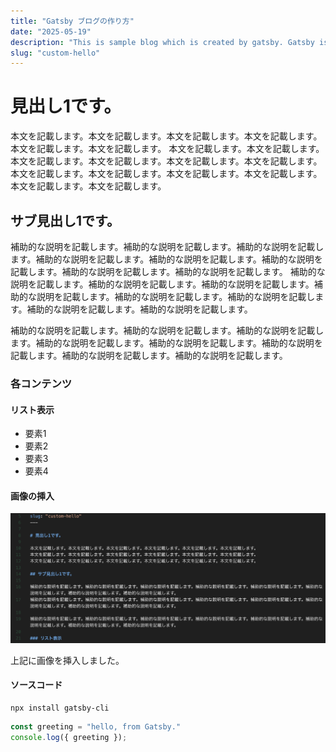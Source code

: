 ```yaml
---
title: "Gatsby ブログの作り方"
date: "2025-05-19"
description: "This is sample blog which is created by gatsby. Gatsby is a Library based on React and GraphQL and so on..."
slug: "custom-hello"
---
```


# 見出し1です。

本文を記載します。本文を記載します。本文を記載します。本文を記載します。本文を記載します。本文を記載します。
本文を記載します。本文を記載します。本文を記載します。本文を記載します。本文を記載します。本文を記載します。
本文を記載します。本文を記載します。本文を記載します。本文を記載します。本文を記載します。本文を記載します。

## サブ見出し1です。

補助的な説明を記載します。補助的な説明を記載します。補助的な説明を記載します。補助的な説明を記載します。補助的な説明を記載します。補助的な説明を記載します。補助的な説明を記載します。補助的な説明を記載します。
補助的な説明を記載します。補助的な説明を記載します。補助的な説明を記載します。補助的な説明を記載します。補助的な説明を記載します。補助的な説明を記載します。補助的な説明を記載します。補助的な説明を記載します。

補助的な説明を記載します。補助的な説明を記載します。補助的な説明を記載します。補助的な説明を記載します。補助的な説明を記載します。補助的な説明を記載します。補助的な説明を記載します。補助的な説明を記載します。

### 各コンテンツ

#### リスト表示

- 要素1
- 要素2
- 要素3
- 要素4

#### 画像の挿入

![Sample image1](./initial-image.png)

上記に画像を挿入しました。

#### ソースコード

```shell
npx install gatsby-cli
```

```js
const greeting = "hello, from Gatsby."
console.log({ greeting });
```

